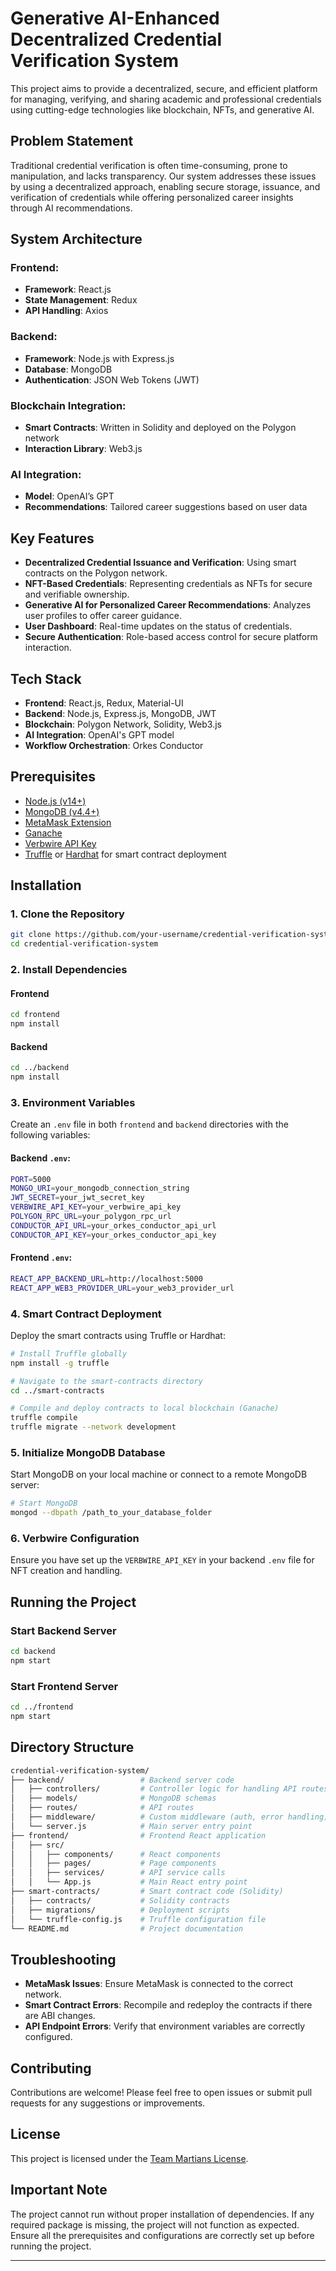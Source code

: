 
# Generative AI-Enhanced Decentralized Credential Verification System

This project aims to provide a decentralized, secure, and efficient platform for managing, verifying, and sharing academic and professional credentials using cutting-edge technologies like blockchain, NFTs, and generative AI.

## Problem Statement

Traditional credential verification is often time-consuming, prone to manipulation, and lacks transparency. Our system addresses these issues by using a decentralized approach, enabling secure storage, issuance, and verification of credentials while offering personalized career insights through AI recommendations.

## System Architecture

### Frontend:
- **Framework**: React.js
- **State Management**: Redux
- **API Handling**: Axios

### Backend:
- **Framework**: Node.js with Express.js
- **Database**: MongoDB
- **Authentication**: JSON Web Tokens (JWT)

### Blockchain Integration:
- **Smart Contracts**: Written in Solidity and deployed on the Polygon network
- **Interaction Library**: Web3.js

### AI Integration:
- **Model**: OpenAI’s GPT
- **Recommendations**: Tailored career suggestions based on user data

## Key Features
- **Decentralized Credential Issuance and Verification**: Using smart contracts on the Polygon network.
- **NFT-Based Credentials**: Representing credentials as NFTs for secure and verifiable ownership.
- **Generative AI for Personalized Career Recommendations**: Analyzes user profiles to offer career guidance.
- **User Dashboard**: Real-time updates on the status of credentials.
- **Secure Authentication**: Role-based access control for secure platform interaction.

## Tech Stack
- **Frontend**: React.js, Redux, Material-UI
- **Backend**: Node.js, Express.js, MongoDB, JWT
- **Blockchain**: Polygon Network, Solidity, Web3.js
- **AI Integration**: OpenAI's GPT model
- **Workflow Orchestration**: Orkes Conductor

## Prerequisites
- [Node.js (v14+)](https://nodejs.org/)
- [MongoDB (v4.4+)](https://www.mongodb.com/)
- [MetaMask Extension](https://metamask.io/)
- [Ganache](https://trufflesuite.com/ganache/)
- [Verbwire API Key](https://verbwire.com/)
- [Truffle](https://www.trufflesuite.com/truffle) or [Hardhat](https://hardhat.org/) for smart contract deployment

## Installation

### 1. Clone the Repository
```bash
git clone https://github.com/your-username/credential-verification-system.git
cd credential-verification-system
```

### 2. Install Dependencies

#### Frontend
```bash
cd frontend
npm install
```

#### Backend
```bash
cd ../backend
npm install
```

### 3. Environment Variables
Create an `.env` file in both `frontend` and `backend` directories with the following variables:

#### Backend `.env`:
```bash
PORT=5000
MONGO_URI=your_mongodb_connection_string
JWT_SECRET=your_jwt_secret_key
VERBWIRE_API_KEY=your_verbwire_api_key
POLYGON_RPC_URL=your_polygon_rpc_url
CONDUCTOR_API_URL=your_orkes_conductor_api_url
CONDUCTOR_API_KEY=your_orkes_conductor_api_key
```

#### Frontend `.env`:
```bash
REACT_APP_BACKEND_URL=http://localhost:5000
REACT_APP_WEB3_PROVIDER_URL=your_web3_provider_url
```

### 4. Smart Contract Deployment
Deploy the smart contracts using Truffle or Hardhat:

```bash
# Install Truffle globally
npm install -g truffle

# Navigate to the smart-contracts directory
cd ../smart-contracts

# Compile and deploy contracts to local blockchain (Ganache)
truffle compile
truffle migrate --network development
```

### 5. Initialize MongoDB Database
Start MongoDB on your local machine or connect to a remote MongoDB server:

```bash
# Start MongoDB
mongod --dbpath /path_to_your_database_folder
```

### 6. Verbwire Configuration
Ensure you have set up the `VERBWIRE_API_KEY` in your backend `.env` file for NFT creation and handling.

## Running the Project

### Start Backend Server
```bash
cd backend
npm start
```

### Start Frontend Server
```bash
cd ../frontend
npm start
```

## Directory Structure
```bash
credential-verification-system/
├── backend/                 # Backend server code
│   ├── controllers/         # Controller logic for handling API routes
│   ├── models/              # MongoDB schemas
│   ├── routes/              # API routes
│   ├── middleware/          # Custom middleware (auth, error handling)
│   └── server.js            # Main server entry point
├── frontend/                # Frontend React application
│   ├── src/
│   │   ├── components/      # React components
│   │   ├── pages/           # Page components
│   │   ├── services/        # API service calls
│   │   └── App.js           # Main React entry point
├── smart-contracts/         # Smart contract code (Solidity)
│   ├── contracts/           # Solidity contracts
│   ├── migrations/          # Deployment scripts
│   └── truffle-config.js    # Truffle configuration file
└── README.md                # Project documentation
```

## Troubleshooting
- **MetaMask Issues**: Ensure MetaMask is connected to the correct network.
- **Smart Contract Errors**: Recompile and redeploy the contracts if there are ABI changes.
- **API Endpoint Errors**: Verify that environment variables are correctly configured.

## Contributing
Contributions are welcome! Please feel free to open issues or submit pull requests for any suggestions or improvements.

## License
This project is licensed under the [Team Martians License](LICENSE.md).

## Important Note
The project cannot run without proper installation of dependencies. If any required package is missing, the project will not function as expected. Ensure all the prerequisites and configurations are correctly set up before running the project.

---
